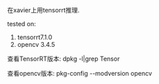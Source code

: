 在xavier上用tensorrt推理.

tested on:
1. tensorrt7.1.0
2. opencv 3.4.5

查看TensorRT版本:
dpkg -l|grep Tensor

查看opencv版本:
pkg-config --modversion opencv